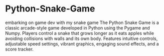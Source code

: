 # Python-Snake-Game
embarking on game dev with my snake game
The Python Snake Game is a classic arcade-style game developed in Python using the Pygame and Numpy. Players control a snake that grows longer as it eats apples while avoiding collisions with walls and its own body. Features intuitive controls, adjustable speed settings, vibrant graphics, engaging sound effects, and a score tracker. 
